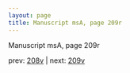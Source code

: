 ```yaml
---
layout: page
title: Manuscript msA, page 209r
---
```


Manuscript msA, page 209r

prev:  [208v](../208v) | next:  [209v](../209v)